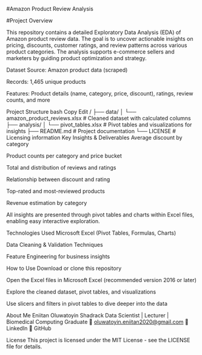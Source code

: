 #Amazon Product Review Analysis

#Project Overview

This repository contains a detailed Exploratory Data Analysis (EDA) of Amazon product review data. The goal is to uncover actionable insights on pricing, discounts, customer ratings, and review patterns across various product categories. The analysis supports e-commerce sellers and marketers by guiding product optimization and strategy.

Dataset
Source: Amazon product data (scraped)

Records: 1,465 unique products

Features: Product details (name, category, price, discount), ratings, review counts, and more

Project Structure
bash
Copy
Edit
/
├── data/
│   └── amazon_product_reviews.xlsx    # Cleaned dataset with calculated columns
├── analysis/
│   └── pivot_tables.xlsx               # Pivot tables and visualizations for insights
├── README.md                          # Project documentation
└── LICENSE                           # Licensing information
Key Insights & Deliverables
Average discount by category

Product counts per category and price bucket

Total and distribution of reviews and ratings

Relationship between discount and rating

Top-rated and most-reviewed products

Revenue estimation by category

All insights are presented through pivot tables and charts within Excel files, enabling easy interactive exploration.

Technologies Used
Microsoft Excel (Pivot Tables, Formulas, Charts)

Data Cleaning & Validation Techniques

Feature Engineering for business insights

How to Use
Download or clone this repository

Open the Excel files in Microsoft Excel (recommended version 2016 or later)

Explore the cleaned dataset, pivot tables, and visualizations

Use slicers and filters in pivot tables to dive deeper into the data

About Me
Eniitan Oluwatoyin Shadrack
Data Scientist | Lecturer | Biomedical Computing Graduate
📧 oluwatoyin.eniitan2020@gmail.com
🔗 LinkedIn
🧠 GitHub

License
This project is licensed under the MIT License - see the LICENSE file for details.
